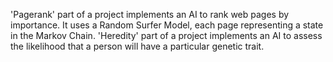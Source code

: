 'Pagerank' part of a project implements an AI to rank web pages by importance. It uses a Random Surfer Model, each page representing a state in the Markov Chain.
'Heredity' part of a project implements an AI to assess the likelihood that a person will have a particular genetic trait.
